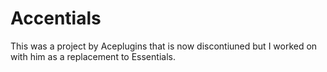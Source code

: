# Accentials

This was a project by Aceplugins that is now discontiuned but I worked on with him as a replacement to Essentials.
